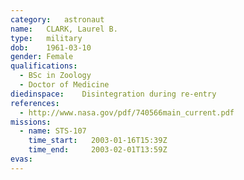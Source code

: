 ```yaml
---
category:	astronaut
name:	CLARK, Laurel B.
type:	military
dob:	1961-03-10
gender:	Female
qualifications:
  - BSc in Zoology
  - Doctor of Medicine
diedinspace:	Disintegration during re-entry
references:
  - http://www.nasa.gov/pdf/740566main_current.pdf
missions:
  - name: STS-107
    time_start:   2003-01-16T15:39Z
    time_end:     2003-02-01T13:59Z
evas:
---
```

